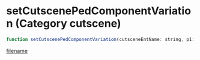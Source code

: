 # setCutscenePedComponentVariation (Category cutscene)

```js
function setCutscenePedComponentVariation(cutsceneEntName: string, p1: number, p2: number, p3: number, modelHash: number): void
```

[filename](setCutscenePedComponentVariation_m.md ':include')